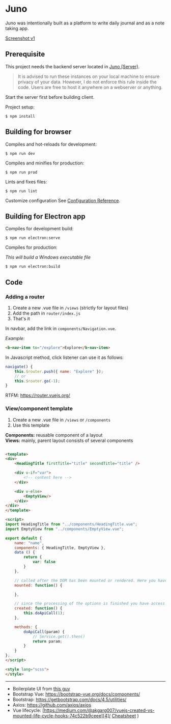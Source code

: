 # Juno

Juno was intentionally built as a platform to write daily journal and as a note taking app.

[Screenshot v1][ss-v1]

## Prerequisite

This project needs the backend server located in [Juno (Server)][2].

> It is advised to run these instances on your local machine to ensure privacy of your data. However, I do not enforce this rule inside the code. Users are free to host it anywhere on a webserver or anything.

Start the server first before building client.

Project setup:
```
$ npm install
```

## Building for browser

Compiles and hot-reloads for development:
```
$ npm run dev
```

Compiles and minifies for production:
```
$ npm run prod
```

Lints and fixes files:
```
$ npm run lint
```

Customize configuration
See [Configuration Reference](https://cli.vuejs.org/config/).

## Building for Electron app

Compiles for development build:
```
$ npm run electron:serve
```

Compiles for production:

*This will build a Windows executable file*
```
$ npm run electron:build
```

## Code

### Adding a router

1. Create a new .vue file in `/views` (strictly for layout files)
2. Add the path in `router/index.js`
3. That's it

In navbar, add the link in `components/Navigation.vue`.

*Example:*

```html
<b-nav-item to="/explore">Explore</b-nav-item>
```

In Javascript method, click listener can use it as follows:

```js
navigate() {
    this.$router.push({ name: "Explore" });
    // or
    this.$router.go(-1);
}
```

RTFM: https://router.vuejs.org/

### View/component template

1. Create a new .vue file in `/views` or `/components`
2. Use this template

**Components:** reusable component of a layout  
**Views:** mainly, parent layout consists of several components

```html

<template>
<div>
    <HeadingTitle firstTitle="title" secondTitle="title" />

    <div v-if="var">
        <!-- content here -->
    </div>

    <div v-else>
        <EmptyView/>
    </div>
</div>
</template>

<script>
import HeadingTitle from "../components/HeadingTitle.vue";
import EmptyView from "../components/EmptyView.vue";

export default {
    name: "name",
    components: { HeadingTitle, EmptyView },
    data () {
        return {
            var: false
        }
    },

    // called after the DOM has been mounted or rendered. Here you have access to the DOM elements and DOM manipulation can be performed for example get the innerHTML
    mounted: function() {

    },

    // since the processing of the options is finished you have access to reactive data properties and change them if you want. At this stage DOM has not been mounted or added yet. So you cannot do any DOM manipulation here
    created: function() {
        this.doApiCall(1);
    },

    methods: {
        doApiCall(param) {
            // Service.get().then()
            return param;
        }
    }
};
</script>

<style lang="scss">
</style>
```

---
- Boilerplate UI from [this guy][1]
- Bootstrap Vue: https://bootstrap-vue.org/docs/components/
- Bootstrap: https://getbootstrap.com/docs/4.5/utilities/
- Axios: https://github.com/axios/axios
- Vue lifecycle: [https://medium.com/@akgarg007/vuejs-created-vs-mounted-life-cycle-hooks-74c522b9ceee][4]/ [Cheatsheet](https://imgur.com/B7uFZGc)
)

[1]: https://dev.to/abiodunjames/build-a-todo-app-with-nodejs-expressjs-mongodb-and-vuejs--part-2--3k11
[loading-indicator]: https://codepen.io/sethdavis512/pen/vJxNdq
[2]: https://github.com/aemxn/juno-server
[3]: https://router.vuejs.org/
[4]: https://medium.com/@akgarg007/vuejs-created-vs-mounted-life-cycle-hooks-74c522b9ceee
[ss-v1]: https://raw.githubusercontent.com/aemxn/juno-ui/master/_screenshot/ss-v1.jpg